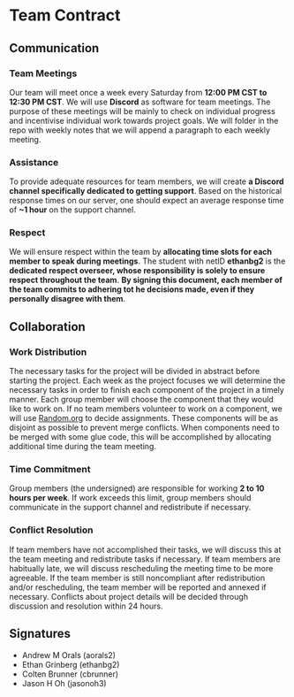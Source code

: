 # Team Contract

## Communication

### Team Meetings

Our team will meet once a week every Saturday from __12:00 PM CST to 12:30 PM CST__. We will use __Discord__ as software for team meetings. The purpose of these meetings will be mainly to check on individual progress and incentivise individual work towards project goals. We will folder in the repo with weekly notes that we will append a paragraph to each weekly meeting.

### Assistance

To provide adequate resources for team members, we will create __a Discord channel specifically dedicated to getting support__. Based on the historical response times on our server, one should expect an average response time of __~1 hour__ on the support channel.

### Respect

We will ensure respect within the team by __allocating time slots for each member to speak during meetings__. The student with netID __ethanbg2__ is the __dedicated respect overseer, whose responsibility is solely to ensure respect throughout the team__. __By signing this document, each member of the team commits to adhering tot he decisions made, even if they personally disagree with them__.

## Collaboration

### Work Distribution

The necessary tasks for the project will be divided in abstract before starting the project. Each week as the project focuses we will determine the necessary tasks in order to finish each component of the project in a timely manner. Each group member will choose the component that they would like to work on. If no team members volunteer to work on a component, we will use [Random.org](http://www.random.org) to decide assignments. These components will be as disjoint as possible to prevent merge conflicts. When components need to be merged with some glue code, this will be accomplished by allocating additional time during the team meeting.

### Time Commitment

Group members (the undersigned) are responsible for working __2 to 10 hours per week__. If work exceeds this limit, group members should communicate in the support channel and redistribute if necessary.

### Conflict Resolution

If team members have not accomplished their tasks, we will discuss this at the team meeting and redistribute tasks if necessary. If team members are habitually late, we will discuss rescheduling the meeting time to be more agreeable. If the team member is still noncompliant after redistribution and/or rescheduling, the team member will be reported and annexed if necessary. Conflicts about project details will be decided through discussion and resolution within 24 hours.

## Signatures

- Andrew M Orals (aorals2)
- Ethan Grinberg (ethanbg2)
- Colten Brunner (cbrunner)
- Jason H Oh (jasonoh3)
